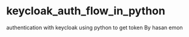 # keycloak_auth_flow_in_python
authentication with keycloak using python to get token
By hasan emon

